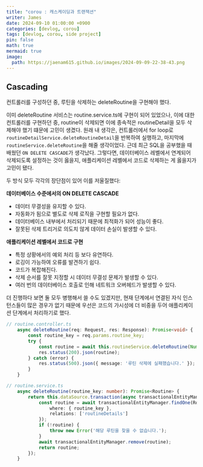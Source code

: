 ```yaml
---
title: "corou : 캐스케이딩과 트랜잭션"
writer: James
date: 2024-09-10 01:00:00 +0900
categories: [devlog, corou]
tags: [devlog, corou, side project]
pin: false
math: true
mermaid: true
image:
  path: https://jaenam615.github.io/images/2024-09-09-22-38-43.png
---
```


## Cascading  

컨트롤러를 구성하던 중, 루틴을 삭제하는 deleteRoutine을 구현해야 했다.  

이미 deleteRoutine 서비스는 routine.service.ts에 구현이 되어 있었으나, 이에 대한 컨트롤러를 구현하던 중, routine이 삭제되면 이에 종속적은 routineDetail을 모두 삭제해야 했기 떄문에 고민이 생겼다. 원래 내 생각은, 컨트롤러에서 for loop로 `routineDetailService.deleteRoutineDetail`을 반복하여 실행하고, 마지막에 `routineService.deleteRoutine`을 해줄 생각이었다. 근데 최근 SQL을 공부했을 때 배웠던 `ON DELETE CASCADE`가 생각났다. 그렇다면, 데이터베이스 레벨에서 연계되어 삭제되도록 설정하는 것이 옳을지, 애플리케이션 레벨에서 코드로 삭제하는 게 옳을지가 고민이 됐다.  

두 방식 모두 각각의 장단점이 있어 이를 저울질했다:  

**데이터베이스 수준에서의 ON DELETE CASCADE** 
- 데이터 무결성을 유지할 수 있다.
- 자동화가 됨으로 별도로 삭제 로직을 구현할 필요가 없다.  
- 데이터베이스 내부에서 처리되기 때문에 최적화가 되어 성능이 좋다.  
- 잘못된 삭제 트리거로 의도치 않게 데이터 손실이 발생할 수 있다.  

**애플리케이션 레벨에서 코드로 구현**  
- 특정 상황에서의 예외 처리 등 보다 유연하다.  
- 로깅이 가능하여 오류를 발견하기 쉽다.  
- 코드가 복잡해진다.  
- 삭제 순서를 잘못 지정할 시 데이터 무결성 문제가 발생할 수 있다.  
- 여러 번의 데이터베이스 호출로 인해 네트워크 오버헤드가 발생할 수 있다.  

더 진행하다 보면 둘 모두 병행해서 쓸 수도 있겠지만, 현재 단계에서 연결된 자식 인스턴스들이 많은 경우가 없기 때문에 우선은 코드의 가시성에 더 비중을 두어 애플리케이션 단계에서 처리하기로 했다.  

```typescript
// routine.controller.ts
    async deleteRoutine(req: Request, res: Response): Promise<void> {
        const routine_key = req.params.routine_key;
        try {
            const routine = await this.routineService.deleteRoutine(Number(routine_key));
            res.status(200).json(routine);
        } catch (error) {
            res.status(500).json({ message: '루틴 삭제에 실패했습니다.' });
        }
    }
```

```typescript
// routine.service.ts
    async deleteRoutine(routine_key: number): Promise<Routine> {
        return this.dataSource.transaction(async transactionalEntityManager => {
            const routine = await transactionalEntityManager.findOne(Routine, {
                where: { routine_key },
                relations: ['routineDetails']
            });
            if (!routine) {
                throw new Error('해당 루틴을 찾을 수 없습니다.');
            }
            await transactionalEntityManager.remove(routine);
            return routine;
        });
    }
```